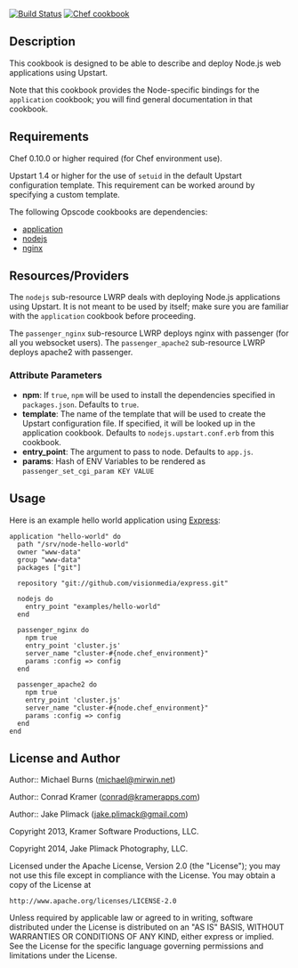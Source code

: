 [![Build Status](https://travis-ci.org/mburns/application_nodejs.svg?branch=master)](https://travis-ci.org/mburns/application_nodejs)
[![Chef cookbook](https://img.shields.io/cookbook/v/application_nodejs.svg)](https://supermarket.chef.io/cookbooks/application_nodejs)

## Description

This cookbook is designed to be able to describe and deploy Node.js web applications using Upstart.

Note that this cookbook provides the Node-specific bindings for the `application` cookbook; you will find general documentation in that cookbook.

## Requirements

Chef 0.10.0 or higher required (for Chef environment use).

Upstart 1.4 or higher for the use of `setuid` in the default Upstart configuration template.
This requirement can be worked around by specifying a custom template.

The following Opscode cookbooks are dependencies:

* [application](https://github.com/opscode-cookbooks/application)
* [nodejs](https://github.com/redguide/nodejs)
* [nginx](https://github.com/miketheman/nginx)

## Resources/Providers

The `nodejs` sub-resource LWRP deals with deploying Node.js applications using Upstart. It is not meant to be used by itself; make sure you are familiar with the `application` cookbook before proceeding.

The `passenger_nginx` sub-resource LWRP deploys nginx with passenger (for all you websocket users).
The `passenger_apache2` sub-resource LWRP deploys apache2 with passenger.

### Attribute Parameters

- **npm**: If `true`, `npm` will be used to install the dependencies specified in `packages.json`. Defaults to `true`.
- **template**: The name of the template that will be used to create the Upstart configuration file. If specified, it will be looked up in the application cookbook. Defaults to `nodejs.upstart.conf.erb` from this cookbook.
- **entry_point**: The argument to pass to node. Defaults to `app.js`.
- **params**: Hash of ENV Variables to be rendered as `passenger_set_cgi_param KEY VALUE`

## Usage

Here is an example hello world application using [Express](http://expressjs.com):

```
application "hello-world" do
  path "/srv/node-hello-world"
  owner "www-data"
  group "www-data"
  packages ["git"]

  repository "git://github.com/visionmedia/express.git"

  nodejs do
    entry_point "examples/hello-world"
  end

  passenger_nginx do
    npm true
    entry_point 'cluster.js'
    server_name "cluster-#{node.chef_environment}"
    params :config => config
  end

  passenger_apache2 do
    npm true
    entry_point 'cluster.js'
    server_name "cluster-#{node.chef_environment}"
    params :config => config
  end
end
```

## License and Author

Author:: Michael Burns (<michael@mirwin.net>)

Author:: Conrad Kramer (<conrad@kramerapps.com>)

Author:: Jake Plimack (<jake.plimack@gmail.com>)


Copyright 2013, Kramer Software Productions, LLC.

Copyright 2014, Jake Plimack Photography, LLC.


Licensed under the Apache License, Version 2.0 (the "License");
you may not use this file except in compliance with the License.
You may obtain a copy of the License at

    http://www.apache.org/licenses/LICENSE-2.0

Unless required by applicable law or agreed to in writing, software
distributed under the License is distributed on an "AS IS" BASIS,
WITHOUT WARRANTIES OR CONDITIONS OF ANY KIND, either express or implied.
See the License for the specific language governing permissions and
limitations under the License.
